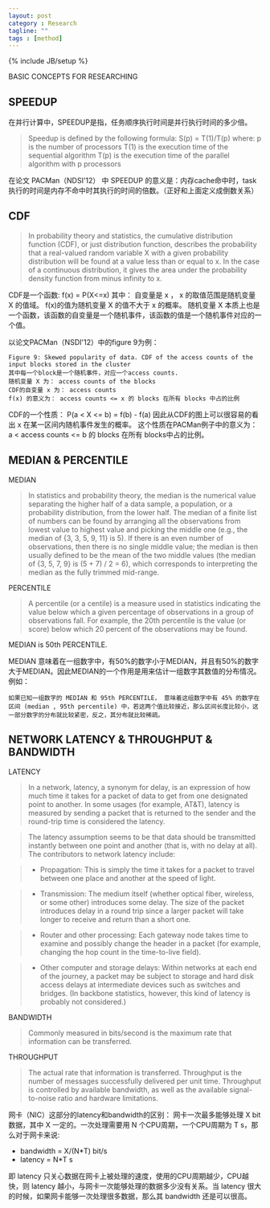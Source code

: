 ```yaml
---
layout: post
category : Research
tagline: ""
tags : [method]
---
```

{% include JB/setup %}

BASIC CONCEPTS FOR RESEARCHING
## SPEEDUP
在并行计算中，SPEEDUP是指，任务顺序执行时间是并行执行时间的多少倍。

> Speedup is defined by the following formula:
> S(p) = T(1)/T(p)
> where:
> p is the number of processors
> T(1) is the execution time of the sequential algorithm
> T(p) is the execution time of the parallel algorithm with p processors

在论文 PACMan（NDSI'12） 中 SPEEDUP 的意义是：内存cache命中时，task执行的时间是内存不命中时其执行的时间的倍数。（正好和上面定义成倒数关系）

## CDF
> In probability theory and statistics, the cumulative distribution function (CDF), or just distribution function, describes the probability that a real-valued random variable X with a given probability distribution will be found at a value less than or equal to x. In the case of a continuous distribution, it gives the area under the probability density function from minus infinity to x.

CDF是一个函数: f(x) = P(X<=x)
其中：
自变量是 x ， x 的取值范围是随机变量 X 的值域。
f(x)的值为随机变量 X 的值不大于 x 的概率。
随机变量 X 本质上也是一个函数，该函数的自变量是一个随机事件，该函数的值是一个随机事件对应的一个值。

以论文PACMan（NSDI'12）中的figure 9为例：

    Figure 9: Skewed popularity of data. CDF of the access counts of the input blocks stored in the cluster
    其中每一个block是一个随机事件，对应一个access counts.
    随机变量 X 为： access counts of the blocks
    CDF的自变量 x 为： access counts
    f(x) 的意义为： access counts <= x 的 blocks 在所有 blocks 中占的比例

CDF的一个性质： P(a < X <= b) = f(b) - f(a)
因此从CDF的图上可以很容易的看出 x 在某一区间内随机事件发生的概率。
这个性质在PACMan例子中的意义为： a < access counts <= b 的 blocks 在所有 blocks中占的比例。

## MEDIAN & PERCENTILE
MEDIAN
> In statistics and probability theory, the median is the numerical value separating the higher half of a data sample, a population, or a probability distribution, from the lower half. The median of a finite list of numbers can be found by arranging all the observations from lowest value to highest value and picking the middle one (e.g., the median of {3, 3, 5, 9, 11} is 5). If there is an even number of observations, then there is no single middle value; the median is then usually defined to be the mean of the two middle values (the median of {3, 5, 7, 9} is (5 + 7) / 2 = 6), which corresponds to interpreting the median as the fully trimmed mid-range.

PERCENTILE
> A percentile (or a centile) is a measure used in statistics indicating the value below which a given percentage of observations in a group of observations fall. For example, the 20th percentile is the value (or score) below which 20 percent of the observations may be found.

MEDIAN is 50th PERCENTILE.

MEDIAN 意味着在一组数字中，有50%的数字小于MEDIAN，并且有50%的数字大于MEDIAN。因此MEDIAN的一个作用是用来估计一组数字其数值的分布情况。例如：

    如果已知一组数字的 MEDIAN 和 95th PERCENTILE， 意味着这组数字中有 45% 的数字在区间 (median , 95th percentile) 中，若这两个值比较接近，那么区间长度比较小，这一部分数字的分布就比较紧密，反之，其分布就比较稀疏。

## NETWORK LATENCY & THROUGHPUT & BANDWIDTH
LATENCY
>  In a network, latency, a synonym for delay, is an expression of how much time it takes for a packet of data to get from one designated point to another. In some usages (for example, AT&T), latency is measured by sending a packet that is returned to the sender and the round-trip time is considered the latency.

> The latency assumption seems to be that data should be transmitted instantly between one point and another (that is, with no delay at all). The contributors to network latency include:

> - Propagation: This is simply the time it takes for a packet to travel between one place and another at the speed of light.

> - Transmission: The medium itself (whether optical fiber, wireless, or some other) introduces some delay. The size of the packet introduces delay in a round trip since a larger packet will take longer to receive and return than a short one.

> - Router and other processing: Each gateway node takes time to examine and possibly change the header in a packet (for example, changing the hop count in the time-to-live field).

> - Other computer and storage delays: Within networks at each end of the journey, a packet may be subject to storage and hard disk access delays at intermediate devices such as switches and bridges. (In backbone statistics, however, this kind of latency is probably not considered.)

BANDWIDTH
> Commonly measured in bits/second is the maximum rate that information can be transferred.

THROUGHPUT
> The actual rate that information is transferred.
> Throughput is the number of messages successfully delivered per unit time. Throughput is controlled by available bandwidth, as well as the available signal-to-noise ratio and hardware limitations. 

网卡（NIC）这部分的latency和bandwidth的区别：
网卡一次最多能够处理 X bit 数据，其中 X 一定的。一次处理需要用 N 个CPU周期，一个CPU周期为 T s，那么对于网卡来说:

- bandwidth = X/(N*T) bit/s
- latency = N*T s

即 latency 只关心数据在网卡上被处理的速度，使用的CPU周期越少，CPU越快，则 latency 越小，与网卡一次能够处理的数据多少没有关系。当 latency 很大的时候，如果网卡能够一次处理很多数据，那么其 bandwidth 还是可以很高。
